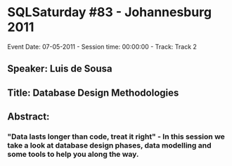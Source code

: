 # SQLSaturday #83 - Johannesburg 2011
Event Date: 07-05-2011 - Session time: 00:00:00 - Track: Track 2
## Speaker: Luis de Sousa
## Title: Database Design Methodologies
## Abstract:
### "Data lasts longer than code, treat it right" - In this session we take a look at database design phases, data modelling and some tools to help you along the way.
